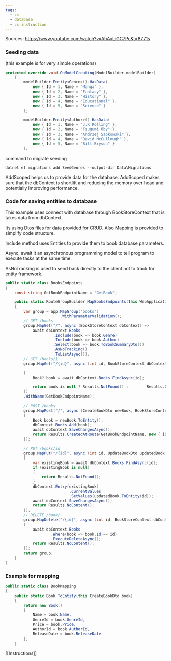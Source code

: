 ```yaml
---
tags:
  - cs
  - database
  - cs-instruction
---
```

Sources: https://www.youtube.com/watch?v=AhAxLiGC7Pc&t=8771s
### Seeding data

(this example is for very simple operations)

```cs
protected override void OnModelCreating(ModelBuilder modelBuilder)
    {
        modelBuilder.Entity<Genre>().HasData(
            new { Id = 1, Name = "Manga" },
            new { Id = 2, Name = "Fantasy" },
            new { Id = 3, Name = "History" },
            new { Id = 4, Name = "Educational" },
            new { Id = 5, Name = "Science" }
        );

        modelBuilder.Entity<Author>().HasData(
            new { Id = 1, Name = "J.K Rolling" },
            new { Id = 2, Name = "Tsugumi Ōby" },
            new { Id = 3, Name = "Andrzej Sapkowski" },
            new { Id = 4, Name = "David McCullough" },
            new { Id = 5, Name = "Bill Bryson" }
        );
```

command to migrate seeding

```terminal
dotnet ef migrations add SeedGenres --output-dir Data\Migrations
```

AddScoped helps us to provide data for the database.
AddScoped makes sure that the dbContext is shortlift and reducing the memory over head and potentially improving performance.

### Code for saving entities to database

This example uses connect with database through BookStoreContext that is takes data from dbContext.

Its using Dtos files for data provided for CRUD.
Also Mapping is provided to simplify code structure.

Include method uses Entities to provide them to book database parameters.

Async, await it an asynchronous programming model to tell program to execute tasks at the same time.

AsNoTracking is used to send back directly to the client not to track for entity framework.

```cs
public static class BooksEndpoints
{
    const string GetBookEndpointName = "GetBook";

    public static RouteGroupBuilder MapBooksEndpoints(this WebApplication app)
    {
        var group = app.MapGroup("books")
                        .WithParameterValidation();
        // GET /books
        group.MapGet("/", async (BookStoreContext dbContext) =>
            await dbContext.Books
                     .Include(book => book.Genre)
                     .Include(book => book.Author)
                     .Select(book => book.ToBookSummaryDto())
                     .AsNoTracking()
                     .ToListAsync());
        // GET /books/1
        group.MapGet("/{id}", async (int id, BookStoreContext dbContext) =>

        {
            Book? book = await dbContext.Books.FindAsync(id);

            return book is null ? Results.NotFound() :        Results.Ok(book.ToBookDetailsDto());
        })
        .WithName(GetBookEndpointName);
       
        // POST /books
        group.MapPost("/", async (CreateBookDto newBook, BookStoreContext dbContext) =>
        {
            Book book = newBook.ToEntity();
            dbContext.Books.Add(book);
            await dbContext.SaveChangesAsync();
            return Results.CreatedAtRoute(GetBookEndpointName, new { id = book.Id }, book.ToBookDetailsDto());
        });

        // PUT /books/id
        group.MapPut("/{id}", async (int id, UpdateBookDto updatedBook, BookStoreContext dbContext) =>
        {
            var existingBook = await dbContext.Books.FindAsync(id);
            if (existingBook is null)
            {
                return Results.NotFound();
            }
            dbContext.Entry(existingBook)
                            .CurrentValues
                            .SetValues(updatedBook.ToEntity(id));
            await dbContext.SaveChangesAsync();
            return Results.NoContent();
        });
        // DELETE /book/
        group.MapDelete("/{id}", async (int id, BookStoreContext dbContext) =>
        {
            await dbContext.Books
                    .Where(book => book.Id == id)
                    .ExecuteDeleteAsync();
            return Results.NoContent();
        });
        return group;
    }
}
```

### Example for mapping

```cs
public static class BookMapping
{
    public static Book ToEntity(this CreateBookDto book)
    {
        return new Book()
        {
            Name = book.Name,
            GenreId = book.GenreId,
            Price = book.Price,
            AuthorId = book.AuthorId,
            ReleaseDate = book.ReleaseDate
        };
    }
```

[[Instructions]]
